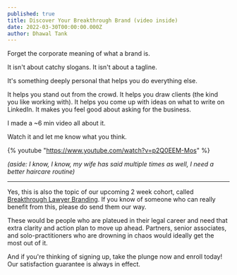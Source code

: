 ```yaml
---
published: true
title: Discover Your Breakthrough Brand (video inside)
date: 2022-03-30T00:00:00.000Z
author: Dhawal Tank
---
```

Forget the corporate meaning of what a brand is.

It isn't about catchy slogans. It isn't about a tagline.

It's something deeply personal that helps you do everything else.

It helps you stand out from the crowd.
It helps you draw clients (the kind you like working with).
It helps you come up with ideas on what to write on LinkedIn.
It makes you feel good about asking for the business.

I made a ~6 min video all about it.

Watch it and let me know what you think.

{% youtube "https://www.youtube.com/watch?v=p2Q0EEM-Mos" %}

_(aside: I know, I know, my wife has said multiple times as well, I need a better haircare routine)_

----

Yes, this is also the topic of our upcoming 2 week cohort, called [Breakthrough Lawyer Branding](https://maven.com/build-your-book/branding/). If you know of someone who can really benefit from this, please do send them our way.

These would be people who are plateued in their legal career and need that extra clarity and action plan to move up ahead. Partners, senior associates, and solo-practitioners who are drowning in chaos would ideally get the most out of it.

And if you're thinking of signing up, take the plunge now and enroll today! Our satisfaction guarantee is always in effect.